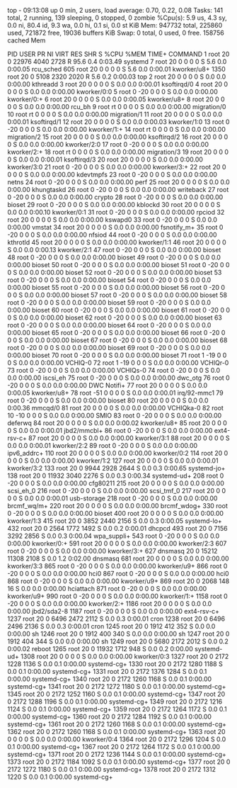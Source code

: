 top - 09:13:08 up 0 min,  2 users,  load average: 0.70, 0.22, 0.08
Tasks: 141 total,   2 running, 139 sleeping,   0 stopped,   0 zombie
%Cpu(s):  5.9 us,  4.3 sy,  0.0 ni, 80.4 id,  9.3 wa,  0.0 hi,  0.1 si,  0.0 st
KiB Mem:    947732 total,   225860 used,   721872 free,    19036 buffers
KiB Swap:        0 total,        0 used,        0 free.   158756 cached Mem

  PID USER      PR  NI    VIRT    RES    SHR S  %CPU %MEM     TIME+ COMMAND
    1 root      20   0   22976   4040   2728 R  95.6  0.4   0:03.49 systemd
    7 root      20   0       0      0      0 S   5.6  0.0   0:00.05 rcu_sched
  605 root      20   0       0      0      0 S   5.6  0.0   0:00.01 kworker/u8+
 1350 root      20   0    5108   2320   2020 R   5.6  0.2   0:00.03 top
    2 root      20   0       0      0      0 S   0.0  0.0   0:00.00 kthreadd
    3 root      20   0       0      0      0 S   0.0  0.0   0:00.01 ksoftirqd/0
    4 root      20   0       0      0      0 S   0.0  0.0   0:00.00 kworker/0:0
    5 root       0 -20       0      0      0 S   0.0  0.0   0:00.00 kworker/0:+
    6 root      20   0       0      0      0 S   0.0  0.0   0:00.05 kworker/u8+
    8 root      20   0       0      0      0 S   0.0  0.0   0:00.00 rcu_bh
    9 root      rt   0       0      0      0 S   0.0  0.0   0:00.00 migration/0
   10 root      rt   0       0      0      0 S   0.0  0.0   0:00.00 migration/1
   11 root      20   0       0      0      0 S   0.0  0.0   0:00.01 ksoftirqd/1
   12 root      20   0       0      0      0 S   0.0  0.0   0:00.03 kworker/1:0
   13 root       0 -20       0      0      0 S   0.0  0.0   0:00.00 kworker/1:+
   14 root      rt   0       0      0      0 S   0.0  0.0   0:00.00 migration/2
   15 root      20   0       0      0      0 S   0.0  0.0   0:00.00 ksoftirqd/2
   16 root      20   0       0      0      0 S   0.0  0.0   0:00.00 kworker/2:0
   17 root       0 -20       0      0      0 S   0.0  0.0   0:00.00 kworker/2:+
   18 root      rt   0       0      0      0 S   0.0  0.0   0:00.00 migration/3
   19 root      20   0       0      0      0 S   0.0  0.0   0:00.01 ksoftirqd/3
   20 root      20   0       0      0      0 S   0.0  0.0   0:00.00 kworker/3:0
   21 root       0 -20       0      0      0 S   0.0  0.0   0:00.00 kworker/3:+
   22 root      20   0       0      0      0 S   0.0  0.0   0:00.00 kdevtmpfs
   23 root       0 -20       0      0      0 S   0.0  0.0   0:00.00 netns
   24 root       0 -20       0      0      0 S   0.0  0.0   0:00.00 perf
   25 root      20   0       0      0      0 S   0.0  0.0   0:00.00 khungtaskd
   26 root       0 -20       0      0      0 S   0.0  0.0   0:00.00 writeback
   27 root       0 -20       0      0      0 S   0.0  0.0   0:00.00 crypto
   28 root       0 -20       0      0      0 S   0.0  0.0   0:00.00 bioset
   29 root       0 -20       0      0      0 S   0.0  0.0   0:00.00 kblockd
   30 root      20   0       0      0      0 S   0.0  0.0   0:00.10 kworker/0:1
   31 root       0 -20       0      0      0 S   0.0  0.0   0:00.00 rpciod
   32 root      20   0       0      0      0 S   0.0  0.0   0:00.00 kswapd0
   33 root       0 -20       0      0      0 S   0.0  0.0   0:00.00 vmstat
   34 root      20   0       0      0      0 S   0.0  0.0   0:00.00 fsnotify_m+
   35 root       0 -20       0      0      0 S   0.0  0.0   0:00.00 nfsiod
   44 root       0 -20       0      0      0 S   0.0  0.0   0:00.00 kthrotld
   45 root      20   0       0      0      0 S   0.0  0.0   0:00.00 kworker/1:1
   46 root      20   0       0      0      0 S   0.0  0.0   0:00.13 kworker/2:1
   47 root       0 -20       0      0      0 S   0.0  0.0   0:00.00 bioset
   48 root       0 -20       0      0      0 S   0.0  0.0   0:00.00 bioset
   49 root       0 -20       0      0      0 S   0.0  0.0   0:00.00 bioset
   50 root       0 -20       0      0      0 S   0.0  0.0   0:00.00 bioset
   51 root       0 -20       0      0      0 S   0.0  0.0   0:00.00 bioset
   52 root       0 -20       0      0      0 S   0.0  0.0   0:00.00 bioset
   53 root       0 -20       0      0      0 S   0.0  0.0   0:00.00 bioset
   54 root       0 -20       0      0      0 S   0.0  0.0   0:00.00 bioset
   55 root       0 -20       0      0      0 S   0.0  0.0   0:00.00 bioset
   56 root       0 -20       0      0      0 S   0.0  0.0   0:00.00 bioset
   57 root       0 -20       0      0      0 S   0.0  0.0   0:00.00 bioset
   58 root       0 -20       0      0      0 S   0.0  0.0   0:00.00 bioset
   59 root       0 -20       0      0      0 S   0.0  0.0   0:00.00 bioset
   60 root       0 -20       0      0      0 S   0.0  0.0   0:00.00 bioset
   61 root       0 -20       0      0      0 S   0.0  0.0   0:00.00 bioset
   62 root       0 -20       0      0      0 S   0.0  0.0   0:00.00 bioset
   63 root       0 -20       0      0      0 S   0.0  0.0   0:00.00 bioset
   64 root       0 -20       0      0      0 S   0.0  0.0   0:00.00 bioset
   65 root       0 -20       0      0      0 S   0.0  0.0   0:00.00 bioset
   66 root       0 -20       0      0      0 S   0.0  0.0   0:00.00 bioset
   67 root       0 -20       0      0      0 S   0.0  0.0   0:00.00 bioset
   68 root       0 -20       0      0      0 S   0.0  0.0   0:00.00 bioset
   69 root       0 -20       0      0      0 S   0.0  0.0   0:00.00 bioset
   70 root       0 -20       0      0      0 S   0.0  0.0   0:00.00 bioset
   71 root       1 -19       0      0      0 S   0.0  0.0   0:00.00 VCHIQ-0
   72 root       1 -19       0      0      0 S   0.0  0.0   0:00.00 VCHIQr-0
   73 root       0 -20       0      0      0 S   0.0  0.0   0:00.00 VCHIQs-0
   74 root       0 -20       0      0      0 S   0.0  0.0   0:00.00 iscsi_eh
   75 root       0 -20       0      0      0 S   0.0  0.0   0:00.00 dwc_otg
   76 root       0 -20       0      0      0 S   0.0  0.0   0:00.00 DWC Notifi+
   77 root      20   0       0      0      0 S   0.0  0.0   0:00.05 kworker/u8+
   78 root     -51   0       0      0      0 S   0.0  0.0   0:00.01 irq/92-mmc1
   79 root       0 -20       0      0      0 S   0.0  0.0   0:00.00 bioset
   80 root      20   0       0      0      0 S   0.0  0.0   0:00.36 mmcqd/0
   81 root      20   0       0      0      0 S   0.0  0.0   0:00.00 VCHIQka-0
   82 root      10 -10       0      0      0 S   0.0  0.0   0:00.00 SMIO
   83 root       0 -20       0      0      0 S   0.0  0.0   0:00.00 deferwq
   84 root      20   0       0      0      0 S   0.0  0.0   0:00.02 kworker/u8+
   85 root      20   0       0      0      0 S   0.0  0.0   0:00.01 jbd2/mmcbl+
   86 root       0 -20       0      0      0 S   0.0  0.0   0:00.00 ext4-rsv-c+
   87 root      20   0       0      0      0 S   0.0  0.0   0:00.00 kworker/3:1
   88 root      20   0       0      0      0 S   0.0  0.0   0:00.01 kworker/2:2
   89 root       0 -20       0      0      0 S   0.0  0.0   0:00.00 ipv6_addrc+
  110 root      20   0       0      0      0 S   0.0  0.0   0:00.00 kworker/0:2
  114 root      20   0       0      0      0 S   0.0  0.0   0:00.00 kworker/1:2
  127 root      20   0       0      0      0 S   0.0  0.0   0:00.01 kworker/3:2
  133 root      20   0    9944   2928   2644 S   0.0  0.3   0:00.65 systemd-jo+
  138 root      20   0   11932   3040   2276 S   0.0  0.3   0:00.34 systemd-ud+
  208 root       0 -20       0      0      0 S   0.0  0.0   0:00.00 cfg80211
  215 root      20   0       0      0      0 S   0.0  0.0   0:00.00 scsi_eh_0
  216 root       0 -20       0      0      0 S   0.0  0.0   0:00.00 scsi_tmf_0
  217 root      20   0       0      0      0 S   0.0  0.0   0:00.01 usb-storage
  218 root       0 -20       0      0      0 S   0.0  0.0   0:00.00 brcmf_wq/m+
  220 root      20   0       0      0      0 S   0.0  0.0   0:00.00 brcmf_wdog+
  330 root       0 -20       0      0      0 S   0.0  0.0   0:00.00 bioset
  400 root      20   0       0      0      0 S   0.0  0.0   0:00.00 kworker/1:3
  415 root      20   0    3852   2440   2156 S   0.0  0.3   0:00.05 systemd-lo+
  432 root      20   0    2564   1772   1492 S   0.0  0.2   0:00.01 dhcpcd
  493 root      20   0    7156   3292   2856 S   0.0  0.3   0:00.04 wpa_suppli+
  543 root       0 -20       0      0      0 S   0.0  0.0   0:00.00 kworker/0:+
  591 root      20   0       0      0      0 S   0.0  0.0   0:00.00 kworker/2:3
  607 root       0 -20       0      0      0 S   0.0  0.0   0:00.00 kworker/3:+
  627 dnsmasq   20   0   15212  11308   2108 S   0.0  1.2   0:02.00 dnsmasq
  681 root      20   0       0      0      0 S   0.0  0.0   0:00.00 kworker/3:3
  865 root       0 -20       0      0      0 S   0.0  0.0   0:00.00 kworker/u9+
  866 root       0 -20       0      0      0 S   0.0  0.0   0:00.00 hci0
  867 root       0 -20       0      0      0 S   0.0  0.0   0:00.00 hci0
  868 root       0 -20       0      0      0 S   0.0  0.0   0:00.00 kworker/u9+
  869 root      20   0    2068    148     16 S   0.0  0.0   0:00.00 hciattach
  871 root       0 -20       0      0      0 S   0.0  0.0   0:00.00 kworker/u9+
  990 root       0 -20       0      0      0 S   0.0  0.0   0:00.00 kworker/1:+
 1158 root       0 -20       0      0      0 S   0.0  0.0   0:00.00 kworker/2:+
 1186 root      20   0       0      0      0 S   0.0  0.0   0:00.00 jbd2/sda2-8
 1187 root       0 -20       0      0      0 S   0.0  0.0   0:00.00 ext4-rsv-c+
 1237 root      20   0    6496   2472   2112 S   0.0  0.3   0:00.01 cron
 1238 root      20   0    6496   2496   2136 S   0.0  0.3   0:00.01 cron
 1245 root      20   0    1912    412    352 S   0.0  0.0   0:00.00 sh
 1246 root      20   0    1912    400    340 S   0.0  0.0   0:00.00 sh
 1247 root      20   0    1912    404    344 S   0.0  0.0   0:00.00 sh
 1249 root      20   0    5680   2172   2012 S   0.0  0.2   0:00.02 reboot
 1265 root      20   0   11932   1712    948 S   0.0  0.2   0:00.00 systemd-ud+
 1308 root      20   0       0      0      0 S   0.0  0.0   0:00.00 kworker/0:3
 1327 root      20   0    2172   1228   1136 S   0.0  0.1   0:00.00 systemd-cg+
 1330 root      20   0    2172   1280   1188 S   0.0  0.1   0:00.00 systemd-cg+
 1331 root      20   0    2172   1376   1284 S   0.0  0.1   0:00.00 systemd-cg+
 1340 root      20   0    2172   1260   1168 S   0.0  0.1   0:00.00 systemd-cg+
 1341 root      20   0    2172   1272   1180 S   0.0  0.1   0:00.00 systemd-cg+
 1345 root      20   0    2172   1252   1160 S   0.0  0.1   0:00.00 systemd-cg+
 1347 root      20   0    2172   1288   1196 S   0.0  0.1   0:00.00 systemd-cg+
 1349 root      20   0    2172   1216   1124 S   0.0  0.1   0:00.00 systemd-cg+
 1359 root      20   0    2172   1264   1172 S   0.0  0.1   0:00.00 systemd-cg+
 1360 root      20   0    2172   1284   1192 S   0.0  0.1   0:00.00 systemd-cg+
 1361 root      20   0    2172   1260   1168 S   0.0  0.1   0:00.00 systemd-cg+
 1362 root      20   0    2172   1260   1168 S   0.0  0.1   0:00.00 systemd-cg+
 1363 root      20   0       0      0      0 S   0.0  0.0   0:00.00 kworker/0:4
 1364 root      20   0    2172   1296   1204 S   0.0  0.1   0:00.00 systemd-cg+
 1367 root      20   0    2172   1264   1172 S   0.0  0.1   0:00.00 systemd-cg+
 1371 root      20   0    2172   1236   1144 S   0.0  0.1   0:00.00 systemd-cg+
 1373 root      20   0    2172   1184   1092 S   0.0  0.1   0:00.00 systemd-cg+
 1377 root      20   0    2172   1272   1180 S   0.0  0.1   0:00.00 systemd-cg+
 1378 root      20   0    2172   1312   1220 S   0.0  0.1   0:00.00 systemd-cg+
